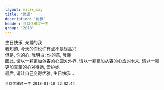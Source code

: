 ```yaml
---
layout: micro_say
title: "微语"
description: "优雅"
header: 且以优雅过一生
group: "2018"
---
```


生日快乐, 亲爱的我  
我知道, 今天的你也许有点不是很高兴  
但是, 你的心, 我明白; 你的意, 我懂  
因此, 请以一颗更加包容的心面对外界, 请以一颗更加从容的心应对未来, 请以一颗更加真挚的心对待她, 爱护她  
最后, 请让自己变得优雅, 生日快乐...  

	且以优雅过一生 2018-01-10 22:02:44
